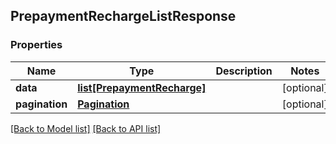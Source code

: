 ## PrepaymentRechargeListResponse

### Properties
Name | Type | Description | Notes
------------ | ------------- | ------------- | -------------
**data** | [**list[PrepaymentRecharge]**](#PrepaymentRecharge) |  | [optional] 
**pagination** | [**Pagination**](#Pagination) |  | [optional] 

[[Back to Model list]](#documentation-for-models) [[Back to API list]](#documentation-for-api-endpoints)


